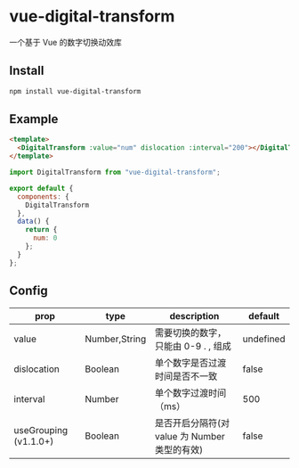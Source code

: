 # vue-digital-transform

一个基于 Vue 的数字切换动效库

## Install

```bash
npm install vue-digital-transform
```

## Example

```html
<template>
  <DigitalTransform :value="num" dislocation :interval="200"></DigitalTransform>
</template>
```

```js
import DigitalTransform from "vue-digital-transform";

export default {
  components: {
    DigitalTransform
  },
  data() {
    return {
      num: 0
    };
  }
};
```

## Config

| prop                  | type          | description                                   | default   |
| --------------------- | ------------- | --------------------------------------------- | --------- |
| value                 | Number,String | 需要切换的数字，只能由 0-9 . , 组成           | undefined |
| dislocation           | Boolean       | 单个数字是否过渡时间是否不一致                | false     |
| interval              | Number        | 单个数字过渡时间（ms）                        | 500       |
| useGrouping (v1.1.0+) | Boolean       | 是否开启分隔符(对 value 为 Number 类型的有效) | false     |
